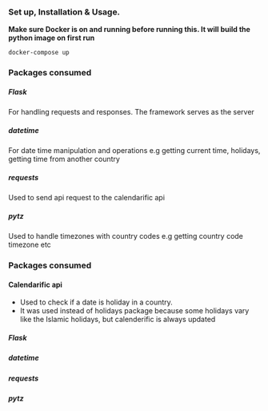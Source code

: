### Set up, Installation & Usage.

**Make sure Docker is on and running before running this. It will build the python image on first run**

```
docker-compose up
```

### Packages consumed

##### Flask

For handling requests and responses. The framework serves as the server

##### datetime

For date time manipulation and operations e.g getting current time, holidays, getting time from another country

##### requests

Used to send api request to the calendarific api

##### pytz

Used to handle timezones with country codes e.g getting country code timezone etc

### Packages consumed

#### Calendarific api

- Used to check if a date is holiday in a country.
- It was used instead of holidays package because some holidays vary like the Islamic holidays, but calenderific is always updated

##### Flask

##### datetime

##### requests

##### pytz
